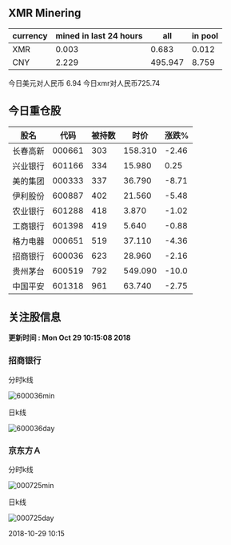 ## XMR Minering

|currency|mined in last 24 hours|all|in pool|
|---|---|---|---|
|XMR|0.003|0.683|0.012|
|CNY|2.229|495.947|8.759|

今日美元对人民币 6.94	今日xmr对人民币725.74


## 今日重仓股 

|股名|代码|被持数|时价|涨跌%|
|---|---|---|---|---|
|长春高新|000661|303|158.310|-2.46|
|兴业银行|601166|334|15.980|0.25|
|美的集团|000333|337|36.790|-8.71|
|伊利股份|600887|402|21.560|-5.48|
|农业银行|601288|418|3.870|-1.02|
|工商银行|601398|419|5.640|-0.88|
|格力电器|000651|519|37.110|-4.36|
|招商银行|600036|623|28.960|-2.16|
|贵州茅台|600519|792|549.090|-10.0|
|中国平安|601318|961|63.740|-2.75|

## 关注股信息
**更新时间 : Mon Oct 29 10:15:08 2018**
### 招商银行 
分时k线

![600036min](http://image.sinajs.cn/newchart/min/n/sh600036.gif)

日k线

![600036day](http://image.sinajs.cn/newchart/daily/n/sh600036.gif)

### 京东方Ａ 
分时k线

![000725min](http://image.sinajs.cn/newchart/min/n/sz000725.gif)

日k线

![000725day](http://image.sinajs.cn/newchart/daily/n/sz000725.gif)

2018-10-29 10:15